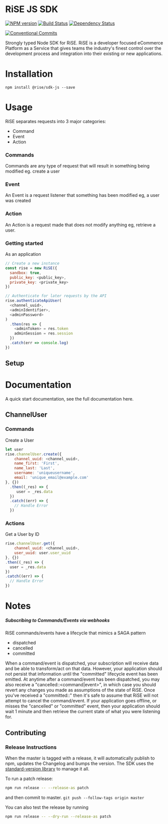 # RiSE JS SDK

[![NPM version][npm-image]][npm-url]
[![Build Status][ci-image]][ci-url]
[![Dependency Status][daviddm-image]][daviddm-url]

[![Conventional Commits](https://img.shields.io/badge/Conventional%20Commits-1.0.0-yellow.svg)](https://conventionalcommits.org)

Strongly typed Node SDK for RiSE. RiSE is a developer focused eCommerce Platform as a Service that gives teams the industry's finest control over the development process and integration into their existing or new applications.

# Installation

```
npm install @rise/sdk-js --save
```

# Usage

RiSE separates requests into 3 major categories:
- Command
- Event
- Action

### Commands
Commands are any type of request that will result in something being modified eg. create a user

### Event
An Event is a request listener that something has been modified eg, a user was created

### Action
An Action is a request made that does not modify anything eg, retrieve a user.

### Getting started
As an application
```js
// Create a new instance
const rise = new RiSE({
  sandbox: true,
  public_key: <public_key>,
  private_key: <private_key>
})

// Authenticate for later requests by the API
rise.authenticateApiUser(
  <channel_uuid>,
  <adminIdentifier>,
  <adminPassword>
)
  .then(res => {
    <adminToken> = res.token
    adminSession = res.session
  })
  .catch(err => console.log)
})

```
## Setup

# Documentation
A quick start documentation, see the full documentation here.

## ChannelUser

### Commands

Create a User

```js
let user
rise.channelUser.create({
    channel_uuid: <channel_uuid>,
    name_first: 'First',
    name_last: 'Last',
    username: 'uniqueusername',
    email: 'unique_email@example.com'
}, {})
  .then((_res) => {
     user = _res.data
  })
  .catch((err) => {
    // Handle Error
  })
```

### Actions

Get a User by ID
```js
rise.channelUser.get({
    channel_uuid: <channel_uuid>,
    user_uuid: user.user_uuid
}, {})
.then((_res) => {
  user = _res.data
})
.catch((err) => {
  // Handle Error
})
```

# Notes


##### Subscribing to Commands/Events via webhooks
RiSE commands/events have a lifecycle that mimics a SAGA pattern
- dispatched
- cancelled
- committed

When a command/event is dispatched, your subscription will receive data and be able to transform/act on that data. However, your application should not persist that information until the "committed" lifecycle event has been emitted.  At anytime after a command/event has been dispatched, you may also receive a "cancelled::<command|event>", in which case you should revert any changes you made as assumptions of the state of RiSE.  Once you've received a "committed::<event>" then it's safe to assume that RiSE will not attempt to cancel the command/event. If your application goes offline, or misses the "cancelled" or "committed" event, then your application should wait 1 minute and then retrieve the current state of what you were listening for.
 
 
 
## Contributing

### Release Instructions
When the master is tagged with a release, it will automatically publish to npm, updates the Changelog and bumps the version. The SDK uses the [standard-version library](https://www.npmjs.com/package/standard-version) to manage it all.

To run a patch release: 
```bash
npm run release -- --release-as patch
``` 
and then commit to master. `git push --follow-tags origin master`

You can also test the release by running
```bash
npm run release -- --dry-run --release-as patch
``` 
 

[npm-image]: https://img.shields.io/npm/v/@rise/sdk-js.svg?style=flat-square
[npm-url]: https://npmjs.org/package/@rise/sdk-js
[ci-image]: https://img.shields.io/circleci/project/github/rise-app/rise-sdk-js/master.svg
[ci-url]: https://circleci.com/gh/rise-app/rise-sdk-js/tree/master
[daviddm-image]: http://img.shields.io/david/rise-app/rise-sdk-js.svg?style=flat-square
[daviddm-url]: https://david-dm.org/rise-app/rise-sdk-js
[coverage-image]: https://img.shields.io/codeclimate/coverage/github/rise-app/rise-sdk-js.svg?style=flat-square
[coverage-url]: https://codeclimate.com/github/rise-app/rise-sdk-js/coverage
